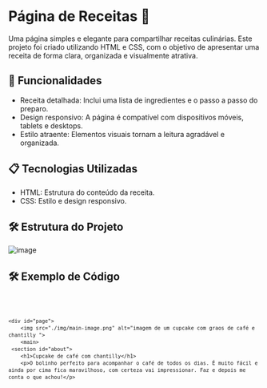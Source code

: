 <h1>Página de Receitas 🍳</h1>
<p>Uma página simples e elegante para compartilhar receitas culinárias. 
  Este projeto foi criado utilizando HTML e CSS, com o objetivo de apresentar uma receita de forma clara, organizada e visualmente atrativa.</p>

<h2>🎯 Funcionalidades</h2>
<ul>
<li>Receita detalhada: Inclui uma lista de ingredientes e o passo a passo do preparo.</li>
  <li>Design responsivo: A página é compatível com dispositivos móveis, tablets e desktops.</li>
  <li>Estilo atraente: Elementos visuais tornam a leitura agradável e organizada.</li>
</ul>

<h2>📋 Tecnologias Utilizadas</h2>
<ul>
<li>HTML: Estrutura do conteúdo da receita.</li>
  <li>CSS: Estilo e design responsivo.</li>
</ul>

<h2>🛠️ Estrutura do Projeto</h2>

![image](https://github.com/user-attachments/assets/41cefeae-4b6a-400a-a89b-42d19bff400b)

<h2>🛠️ Exemplo de Código</h2>
<pre>
  <code>
    
    <div id="page">
        <img src="./img/main-image.png" alt="imagem de um cupcake com graos de café e chantilly ">
        <main>
     <section id="about">
        <h1>Cupcake de café com chantilly</h1>
        <p>O bolinho perfeito para acompanhar o café de todos os dias. É muito fácil e ainda por cima fica maravilhoso, com certeza vai impressionar. Faz e depois me conta o que achou!</p>
  </code>
</pre>
